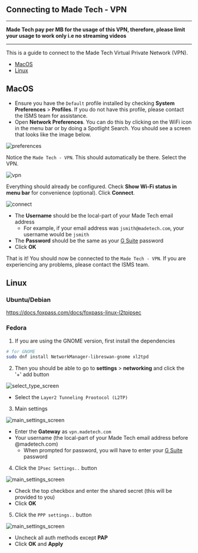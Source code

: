 ## Connecting to Made Tech - VPN

<hr/>

**Made Tech pay per MB for the usage of this VPN, therefore, please limit your usage to work only i.e no streaming videos**

<hr/>

This is a guide to connect to the Made Tech Virtual Private Network (VPN).

- [MacOS](#macos)
- [Linux](#linux)

## MacOS

* Ensure you have the `Default` profile installed by checking **System Preferences** > **Profiles**. If you do not have this profile, please contact the ISMS team for assistance.
* Open **Network Preferences**. You can do this by clicking on the WiFi icon in the menu bar or by doing a Spotlight Search. You should see a screen that looks like the image below.

![preferences](images/macos/preferences.png)

Notice the `Made Tech - VPN`. This should automatically be there. Select the VPN.

![vpn](images/macos/vpn.png)

Everything should already be configured. Check **Show Wi-Fi status in menu bar** for convenience (optional). Click **Connect**.

![connect](images/macos/connect.png)

- The **Username** should be the local-part of your Made Tech email address
  - For example, if your email address was `jsmith@madetech.com`, your username would be `jsmith`
- The **Password** should be the same as your [G Suite](http://gsuite.google.com) password
- Click **OK**

That is it! You should now be connected to the `Made Tech - VPN`. If you are experiencing any problems, please contact the ISMS team.

## Linux 

### Ubuntu/Debian

https://docs.foxpass.com/docs/foxpass-linux-l2tpipsec

### Fedora

1. If you are using the GNOME version, first install the dependencies

```bash
# for GNOME
sudo dnf install NetworkManager-libreswan-gnome xl2tpd
```

2. Then you should be able to go to **settings** > **networking** and click the '+' add button

![select_type_screen](images/linux/select_type.png)

- Select the `Layer2 Tunneling Prootocol (L2TP)`

3. Main settings

![main_settings_screen](images/linux/main_settings.png)

- Enter the **Gateway** as `vpn.madetech.com`
- Your username (the local-part of your Made Tech email address before @madetech.com)
  - When prompted for password, you will have to enter your [G Suite](http://gsuite.google.com) password

4. Click the `IPsec Settings..` button

![main_settings_screen](images/linux/ipsec.png)

- Check the top checkbox and enter the shared secret (this will be provided to you)
- Click **OK**

5. Click the `PPP settings..` button

![main_settings_screen](images/linux/ppp_settings.png)

- Uncheck all auth methods except **PAP**
- Click **OK** and **Apply**
